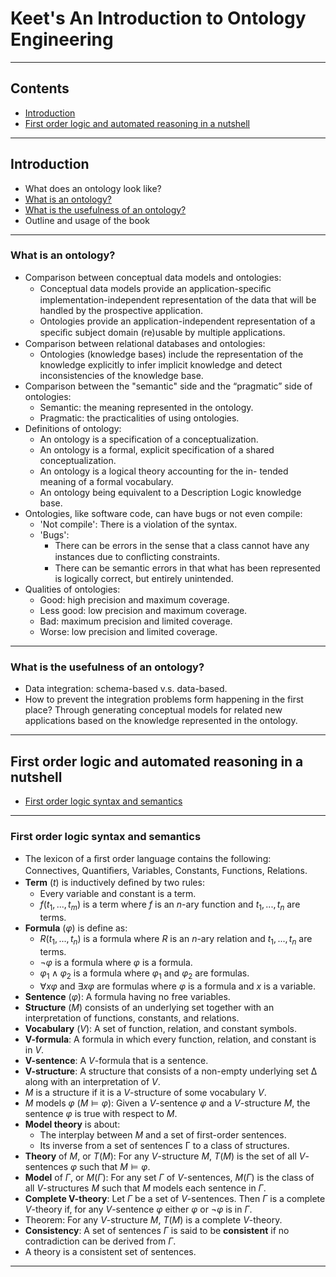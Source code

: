 # Keet's An Introduction to Ontology Engineering

---

## Contents

- [Introduction](#introduction)
- [First order logic and automated reasoning in a nutshell](#first-order-logic-and-automated-reasoning-in-a-nutshell)

---

## Introduction

- What does an ontology look like?
- [What is an ontology?](#what-is-an-ontology)
- [What is the usefulness of an ontology?](#what-is-the-usefulness-of-an-ontology)
- Outline and usage of the book

---

### What is an ontology?

- Comparison between conceptual data models and ontologies:
    - Conceptual data models provide an application-speciﬁc implementation-independent representation of the data that will be handled by the prospective application.
    - Ontologies provide an application-independent representation of a speciﬁc subject domain (re)usable by multiple applications.
- Comparison between relational databases and ontologies:
    - Ontologies (knowledge bases) include the representation of the knowledge explicitly to infer implicit knowledge and detect inconsistencies of the knowledge base.
- Comparison between the "semantic" side and the “pragmatic” side of ontologies:
    - Semantic: the meaning represented in the ontology.
    - Pragmatic: the practicalities of using ontologies.
- Definitions of ontology:
    - An ontology is a specification of a conceptualization.
    - An ontology is a formal, explicit specification of a shared conceptualization.
    - An ontology is a logical theory accounting for the in- tended meaning of a formal vocabulary.
    - An ontology being equivalent to a Description Logic knowledge base.
- Ontologies, like software code, can have bugs or not even compile:
    - 'Not compile': There is a violation of the syntax.
    - 'Bugs':
        - There can be errors in the sense that a class cannot have any instances due to conﬂicting constraints.
        - There can be semantic errors in that what has been represented is logically correct, but entirely unintended.
- Qualities of ontologies:
    - Good: high precision and maximum coverage.
    - Less good: low precision and maximum coverage.
    - Bad: maximum precision and limited coverage.
    - Worse: low precision and limited coverage.

---

### What is the usefulness of an ontology?

- Data integration: schema-based v.s. data-based.
- How to prevent the integration problems form happening in the first place? Through generating conceptual models for related new applications based on the knowledge represented in the ontology.

---

## First order logic and automated reasoning in a nutshell

- [First order logic syntax and semantics](#first-order-logic-syntax-and-semantics)

---

### First order logic syntax and semantics

- The lexicon of a ﬁrst order language contains the following: Connectives, Quantiﬁers, Variables, Constants, Functions, Relations.
- **Term** ($`t`$) is inductively deﬁned by two rules:
    - Every variable and constant is a term.
    - $`f(t_1,...,t_m)`$ is a term where $`f`$ is an $`n`$-ary function and $`t_1,...,t_n`$ are terms.
- **Formula** ($`φ`$) is define as:
    - $`R(t_1,...,t_n)`$ is a formula where $`R`$ is an $`n`$-ary relation and $`t_1,...,t_n`$ are terms.
    - $`¬φ`$ is a formula where $`φ`$ is a formula.
    - $`φ_1∧φ_2`$ is a formula where $`φ_1`$ and $`φ_2`$ are formulas.
    - $`∀xφ`$ and $`∃xφ`$ are formulas where $`φ`$ is a formula and $`x`$ is a variable.
- **Sentence** ($`φ`$): A formula having no free variables.
- **Structure** ($`M`$) consists of an underlying set together with an interpretation of functions, constants, and relations.
- **Vocabulary** ($`V`$): A set of function, relation, and constant symbols.
- **V-formula**: A formula in which every function, relation, and constant is in $`V`$.
- **V-sentence**: A $`V`$-formula that is a sentence.  
- **V-structure**: A structure that consists of a non-empty underlying set $`∆`$ along with an interpretation of $`V`$.
- $`M`$ is a structure if it is a $`V`$-structure of some vocabulary $`V`$.
- $`M`$ models $`φ`$ ($`M⊨φ`$): Given a $`V`$-sentence $`φ`$ and a $`V`$-structure $`M`$, the sentence $`φ`$ is true with respect to $`M`$.
- **Model theory** is about:
    - The interplay between $`M`$ and a set of first-order sentences.
    - Its inverse from a set of sentences Γ to a class of structures.
- **Theory** of $`M`$, or $`T(M)`$: For any $`V`$-structure $`M`$, $`T(M)`$ is the set of all $`V`$-sentences $`φ`$ such that $`M⊨φ`$.
- **Model** of $`Γ`$, or $`M(Γ)`$: For any set $`Γ`$ of $`V`$-sentences, $`M(Γ)`$ is the class of all $`V`$-structures $`M`$ such that $`M`$ models each sentence in $`Γ`$.
- **Complete V-theory**: Let $`Γ`$ be a set of $`V`$-sentences. Then $`Γ`$ is a complete $`V`$-theory if, for any $`V`$-sentence $`φ`$ either $`φ`$ or $`¬φ`$ is in $`Γ`$.
- Theorem: For any $`V`$-structure $`M`$, $`T(M)`$ is a complete $`V`$-theory.
- **Consistency**: A set of sentences $`Γ`$ is said to be **consistent** if no contradiction can be derived from $`Γ`$.
- A theory is a consistent set of sentences.

---
